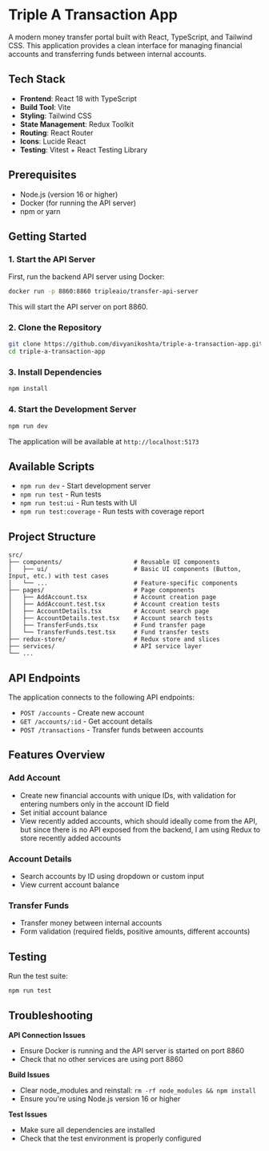 # Triple A Transaction App
A modern money transfer portal built with React, TypeScript, and Tailwind CSS. This application provides a clean interface for managing financial accounts and transferring funds between internal accounts.

## Tech Stack
- **Frontend**: React 18 with TypeScript
- **Build Tool**: Vite
- **Styling**: Tailwind CSS
- **State Management**: Redux Toolkit
- **Routing**: React Router
- **Icons**: Lucide React
- **Testing**: Vitest + React Testing Library

## Prerequisites
- Node.js (version 16 or higher)
- Docker (for running the API server)
- npm or yarn

## Getting Started

### 1. Start the API Server
First, run the backend API server using Docker:
```bash
docker run -p 8860:8860 tripleaio/transfer-api-server
```
This will start the API server on port 8860.

### 2. Clone the Repository
```bash
git clone https://github.com/divyanikoshta/triple-a-transaction-app.git
cd triple-a-transaction-app
```

### 3. Install Dependencies
```bash
npm install
```

### 4. Start the Development Server
```bash
npm run dev
```
The application will be available at `http://localhost:5173`

## Available Scripts
- `npm run dev` - Start development server
- `npm run test` - Run tests
- `npm run test:ui` - Run tests with UI
- `npm run test:coverage` - Run tests with coverage report

## Project Structure
```
src/
├── components/                    # Reusable UI components
│   ├── ui/                        # Basic UI components (Button, Input, etc.) with test cases
│   └── ...                        # Feature-specific components
├── pages/                         # Page components
│   ├── AddAccount.tsx             # Account creation page
│   ├── AddAccount.test.tsx        # Account creation tests
│   ├── AccountDetails.tsx         # Account search page
│   ├── AccountDetails.test.tsx    # Account search tests
│   ├── TransferFunds.tsx          # Fund transfer page
│   └── TransferFunds.test.tsx     # Fund transfer tests
├── redux-store/                   # Redux store and slices
├── services/                      # API service layer
└── ...
```

## API Endpoints
The application connects to the following API endpoints:
- `POST /accounts` - Create new account
- `GET /accounts/:id` - Get account details
- `POST /transactions` - Transfer funds between accounts

## Features Overview

### Add Account
- Create new financial accounts with unique IDs, with validation for entering numbers only in the account ID field
- Set initial account balance
- View recently added accounts, which should ideally come from the API, but since there is no API exposed from the backend, I am using Redux to store recently added accounts

### Account Details
- Search accounts by ID using dropdown or custom input
- View current account balance

### Transfer Funds
- Transfer money between internal accounts
- Form validation (required fields, positive amounts, different accounts)

## Testing
Run the test suite:
```bash
npm run test
```

## Troubleshooting

**API Connection Issues**
- Ensure Docker is running and the API server is started on port 8860
- Check that no other services are using port 8860

**Build Issues**
- Clear node_modules and reinstall: `rm -rf node_modules && npm install`
- Ensure you're using Node.js version 16 or higher

**Test Issues**
- Make sure all dependencies are installed
- Check that the test environment is properly configured